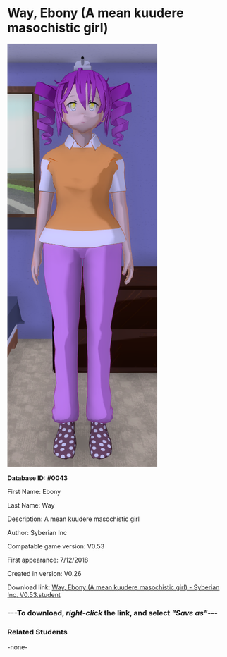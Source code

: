 # Way, Ebony (A mean kuudere masochistic girl)

<img src="../../Files/Images/Way, Ebony (A mean kuudere masochistic girl).png" title="Way, Ebony (A mean kuudere masochistic girl) - Syberian Inc, V0.53">

**Database ID: #0043**

First Name: Ebony

Last Name: Way

Description: A mean kuudere masochistic girl

Author: Syberian Inc

Compatable game version: V0.53

First appearance: 7/12/2018

Created in version: V0.26

Download link: <a href="https://raw.githubusercontent.com/Arbiter1223/Daigaku-Gurashi-Custom-Students/master/Files/Student%20Files/Way%2C%20Ebony%20(A%20mean%20kuudere%20masochistic%20girl)%20-%20Syberian%20Inc%2C%20V0.53.student">Way, Ebony (A mean kuudere masochistic girl) - Syberian Inc, V0.53.student</a>

### ---**To download, _right-click_ the link, and select _"Save as"_**---

### Related Students

-none-
